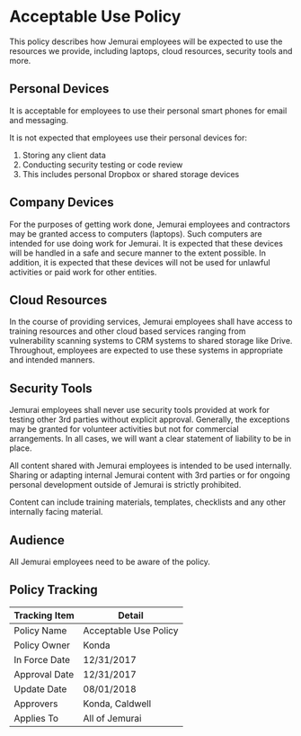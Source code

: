 # Acceptable Use Policy

This policy describes how Jemurai employees will be expected to use the resources we provide, including laptops, cloud resources, security tools and more.

## Personal Devices

It is acceptable for employees to use their personal smart phones for email and messaging.

It is not expected that employees use their personal devices for:

1. Storing any client data
1. Conducting security testing or code review
1. This includes personal Dropbox or shared storage devices

## Company Devices

For the purposes of getting work done, Jemurai employees and contractors may be granted access to computers (laptops). Such computers are intended for use doing work for Jemurai. It is expected that these devices will be handled in a safe and secure manner to the extent possible. In addition, it is expected that these devices will not be used for unlawful activities or paid work for other entities.

## Cloud Resources

In the course of providing services, Jemurai employees shall have access to training resources and other cloud based services ranging from vulnerability scanning systems to CRM systems to shared storage
like Drive.  Throughout, employees are expected to use these systems in appropriate and intended manners.

## Security Tools

Jemurai employees shall never use security tools provided at work for testing other 3rd parties without explicit approval.  Generally, the exceptions may be granted for volunteer activities but not for commercial arrangements.  In all cases, we will want a clear statement of liability to be in place.

All content shared with Jemurai employees is intended to be used internally.  Sharing or adapting internal Jemurai content with 3rd parties or for ongoing personal development outside of Jemurai is strictly prohibited.

Content can include training materials, templates, checklists and any other internally facing material.

## Audience

All Jemurai employees need to be aware of the policy.

## Policy Tracking

| Tracking Item   | Detail |
|-----------------|--------|
| Policy Name     | Acceptable Use Policy |
| Policy Owner    | Konda |
| In Force Date   | 12/31/2017 |
| Approval Date   | 12/31/2017 |
| Update Date     | 08/01/2018 |
| Approvers       | Konda, Caldwell |
| Applies To      | All of Jemurai |
